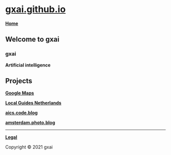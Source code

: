# **[gxai.github.io](https://gxai.github.io)**
**[Home](https://gxai.github.io)**
## **Welcome to gxai**
### **gxai**
**Artificial intelligence**

## **Projects**
**[Google Maps](https://maps.app.goo.gl/Lnubtwco1j3RKj568)**

**[Local Guides Netherlands](https://m.facebook.com/Local-Guides-Netherlands-110067524667431#)**

**[aics.code.blog](https://aics.code.blog)**

**[amsterdam.photo.blog](https://amsterdam.photo.blog)**

---
**[Legal](https://gxai.github.io/legal)**

Copyright © 2021 gxai
